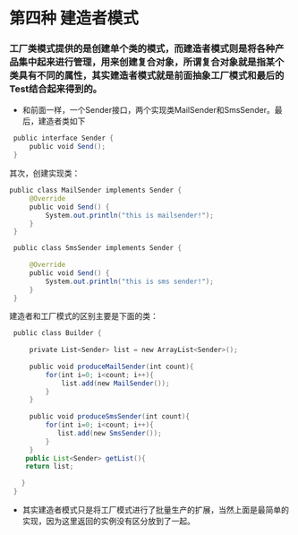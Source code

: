 # 第四种 建造者模式
### 工厂类模式提供的是创建单个类的模式，而建造者模式则是将各种产品集中起来进行管理，用来创建复合对象，所谓复合对象就是指某个类具有不同的属性，其实建造者模式就是前面抽象工厂模式和最后的Test结合起来得到的。
* 和前面一样，一个Sender接口，两个实现类MailSender和SmsSender。最后，建造者类如下
```java  
 public interface Sender {  
     public void Send();  
 }  
```
其次，创建实现类：
```java 
public class MailSender implements Sender {  
     @Override  
     public void Send() {  
         System.out.println("this is mailsender!");  
     }  
 }  
```
```java 
 public class SmsSender implements Sender {  
   
     @Override  
     public void Send() {  
         System.out.println("this is sms sender!");  
     }  
 }  
```
建造者和工厂模式的区别主要是下面的类：
```java
 public class Builder {  
       
     private List<Sender> list = new ArrayList<Sender>();  
       
     public void produceMailSender(int count){  
         for(int i=0; i<count; i++){  
             list.add(new MailSender());  
         }  
     }  
       
     public void produceSmsSender(int count){  
         for(int i=0; i<count; i++){  
            list.add(new SmsSender());  
         }  
     }  
    public List<Sender> getList(){
	return list;
   
   }
 }  

```
* 其实建造者模式只是将工厂模式进行了批量生产的扩展，当然上面是最简单的实现，因为这里返回的实例没有区分放到了一起。

